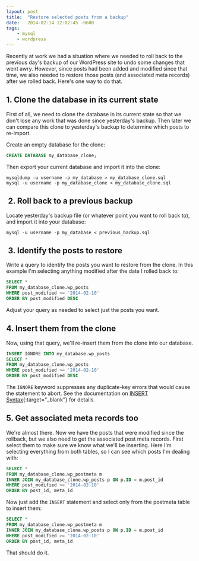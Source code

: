 ```yaml
---
layout: post
title:  "Restore selected posts from a backup"
date:   2014-02-14 12:02:45 -0600
tags:
    - mysql
    - wordpress
---
```


Recently at work we had a situation where we needed to roll back to the previous day's backup of our WordPress site to undo some changes that went awry. However, since posts had been added and modified since that time, we also needed to restore those posts (and associated meta records) after we rolled back. Here's one way to do that.

## 1. Clone the database in its current state

First of all, we need to clone the database in its current state so that we don't lose any work that was done since yesterday's backup. Then later we can compare this clone to yesterday's backup to determine which posts to re-import.

Create an empty database for the clone:

```sql
CREATE DATABASE my_database_clone;
```

Then export your current database and import it into the clone:

```shell
mysqldump -u username -p my_database > my_database_clone.sql
mysql -u username -p my_database_clone < my_database_clone.sql
```

##  2. Roll back to a previous backup

Locate yesterday's backup file (or whatever point you want to roll back to), and import it into your database:

```shell
mysql -u username -p my_database < previous_backup.sql
```

##  3. Identify the posts to restore

Write a query to identify the posts you want to restore from the clone. In this example I'm selecting anything modified after the date I rolled back to:

```sql
SELECT *
FROM my_database_clone.wp_posts
WHERE post_modified >= '2014-02-10'
ORDER BY post_modified DESC
```

Adjust your query as needed to select just the posts you want.

## 4. Insert them from the clone

Now, using that query, we'll re-insert them from the clone into our database.

```sql
INSERT IGNORE INTO my_database.wp_posts 
SELECT *
FROM my_database_clone.wp_posts
WHERE post_modified >= '2014-02-10'
ORDER BY post_modified DESC
```

The `IGNORE` keyword suppresses any duplicate-key errors that would cause the statement to abort. See the documentation on [INSERT Syntax](http://dev.mysql.com/doc/refman/5.6/en/insert.html){:target="_blank"} for details.

## 5. Get associated meta records too

We're almost there. Now we have the posts that were modified since the rollback, but we also need to get the associated post meta records. First select them to make sure we know what we'll be inserting. Here I'm selecting everything from both tables, so I can see which posts I'm dealing with:

```sql
SELECT *
FROM my_database_clone.wp_postmeta m
INNER JOIN my_database_clone.wp_posts p ON p.ID = m.post_id
WHERE post_modified >= '2014-02-10'
ORDER BY post_id, meta_id
```

Now just add the `INSERT` statement and select only from the postmeta table to insert them:

```sql
SELECT *
FROM my_database_clone.wp_postmeta m
INNER JOIN my_database_clone.wp_posts p ON p.ID = m.post_id
WHERE post_modified >= '2014-02-10'
ORDER BY post_id, meta_id
```

That should do it.
